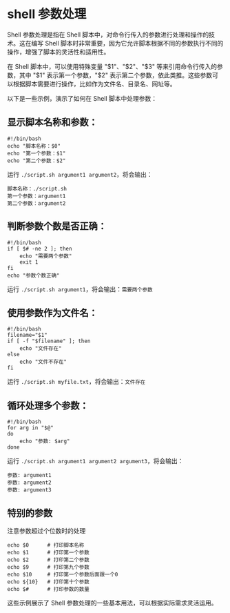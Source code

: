 # shell 参数处理

Shell 参数处理是指在 Shell 脚本中，对命令行传入的参数进行处理和操作的技术。这在编写 Shell 脚本时非常重要，因为它允许脚本根据不同的参数执行不同的操作，增强了脚本的灵活性和适用性。

在 Shell 脚本中，可以使用特殊变量 "$1"、"$2"、"$3" 等来引用命令行传入的参数，其中 "$1" 表示第一个参数，"$2" 表示第二个参数，依此类推。这些参数可以根据脚本需要进行操作，比如作为文件名、目录名、网址等。

以下是一些示例，演示了如何在 Shell 脚本中处理参数：

##  显示脚本名称和参数：
```shell
#!/bin/bash
echo "脚本名称：$0"
echo "第一个参数：$1"
echo "第二个参数：$2"
```
运行 `./script.sh argument1 argument2`，将会输出：
```shell
脚本名称：./script.sh
第一个参数：argument1
第二个参数：argument2
```

##  判断参数个数是否正确：
```shell
#!/bin/bash
if [ $# -ne 2 ]; then
    echo "需要两个参数"
    exit 1
fi
echo "参数个数正确"
```
运行 `./script.sh argument1`，将会输出：`需要两个参数`


##  使用参数作为文件名：
```shell
#!/bin/bash
filename="$1"
if [ -f "$filename" ]; then
    echo "文件存在"
else
    echo "文件不存在"
fi
```
运行 `./script.sh myfile.txt`，将会输出：`文件存在`


##  循环处理多个参数：
```shell
#!/bin/bash
for arg in "$@"
do
    echo "参数: $arg"
done
```
运行 `./script.sh argument1 argument2 argument3`，将会输出：
```
参数: argument1
参数: argument2
参数: argument3
```

##  特别的参数
注意参数超过个位数时的处理

```shell
echo $0      # 打印脚本名称
echo $1      # 打印第一个参数 
echo $2      # 打印第二个参数
echo $9      # 打印第九个参数
echo $10     # 打印第一个参数后面跟一个0 
echo ${10}   # 打印第十个参数
echo $#      # 打印参数的数量
```

这些示例展示了 Shell 参数处理的一些基本用法，可以根据实际需求灵活运用。
